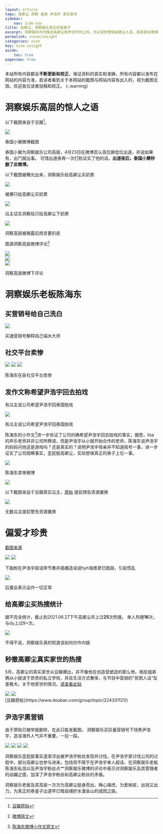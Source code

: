 ```yaml
---
layout: article
tags: 高卿尘 洞察 皇族 尹浩宇 真实家世
sidebar: 
    nav: side-nav
title: 高卿尘，洞察娱乐真正的皇泰子
excerpt: 洞察娱乐作为推出高卿尘和尹浩宇的公司，可以安排营销高卿尘人设，高层是在微博屡次卖惨，在被网友爆出其真实操作目的后，更是扬言要网暴扒皮网友。
permalink: /nine/insight
categories: nine
key: nine-insight
aside:
    toc: true
pageview: true
---
```


本站所有内容都会**不断更新和校正**，保证资料的真实和准确，所有内容都以发布在网站的内容为准，若读者看到关于本网站的截图与网站内容有出入的，视为截图无效。欢迎各位读者投稿和校正。
{:.warning}

# 洞察娱乐高层的惊人之语


以下截图来自于豆瓣[^1]。

[^1]: [豆瓣原帖](https://www.douban.com/group/topic/222490407/)


<div class="card">
  <div class="card__image">
    <img class="image" src="../assets/images/nine/dongcha/dongcha-weibo-01.png"/>
  </div>
  <div class="card__content">
    <p>泰国小舅微博截图</p>
  </div>
</div>

泰国小舅为洞察娱乐公司高层，4月23日在微博否认高位换低位出道，并说如果有，出门就出事。
可惜出道夜再一次打脸证实了他的话。**出道夜后，泰国小舅秒删了此微博。**

以下截图被曝光出来，洞察娱乐给高卿尘买奶票
<div class="card">
  <div class="card__image">
    <img class="image" src="../assets/images/nine/dongcha/dongcha-jz-01.png"/>
  </div>
  <div class="card__content">
    <p>被爆只给高卿尘买奶票</p>
  </div>
</div>

<div class="card">
  <div class="card__image">
    <img class="image" src="../assets/images/nine/dongcha/dongcha-jz-02.png"/>
  </div>
  <div class="card__content">
    <p>瓜主证实洞察给只给高卿尘下奶票</p>
  </div>
</div>

<div class="card">
  <div class="card__image">
    <img class="image" src="../assets/images/nine/dongcha/dongcha-jz-03.png"/>
  </div>
  <div class="card__content">
    <p>洞察高层被揭露后扬言要扒皮</p>
  </div>
</div>


图源洞察高层微博评论[^2]  

[^2]: [微博原文](https://www.douban.com/group/topic/222567807/)  

<div class="card">
  <div class="card__image">
    <img class="image" src="../assets/images/nine/dongcha/dongcha-xiaojiu-01.png"/>
  </div>  <div class="card__image">
    <img class="image" src="../assets/images/nine/dongcha/dongcha-xiaojiu-02.png"/>
  </div>
    <div class="card__image">
    <img class="image" src="../assets/images/nine/dongcha/dongcha-xiaojiu-03.png"/>
  </div>
  <div class="card__content">
    <p>洞察高层微博下评论</p>
  </div>
</div>

# 洞察娱乐老板陈海东

## 买营销号给自己洗白

<div class="card">
  <div class="card__image">
    <img class="image" src="../assets/images/nine/dongcha/dongcha-haidong-01.png"/>
  </div>
  <div class="card__content">
    <p>买通营销号解释自己端水大师</p>
  </div>
</div>

## 社交平台卖惨

<div class="card">
  <div class="card__image">
    <img class="image" src="../assets/images/nine/dongcha/dongcha-haidong-02.png"/>
    <img class="image" src="../assets/images/nine/dongcha/dongcha-haidong-03.png"/>
    <img class="image" src="../assets/images/nine/dongcha/dongcha-haidong-04.png"/>
  </div>
  <div class="card__content">
    <p>陈海东在各社交平台卖惨</p>
  </div>
</div>

## 发作文称希望尹浩宇回去拍戏

有瓜主说公司希望尹浩宇回泰国拍戏

<div class="card">
  <div class="card__image">
    <img src="../assets/images/nine/dongcha/patrick-shooting-rumour.png"/>
  </div>
  <div class="card__content">
    <p>有瓜主说公司希望尹浩宇回泰国拍戏</p>
  </div>
</div>

  

陈海东的小作文[^3]进一步佐证了公司的确希望尹浩宇回去拍戏的事实，据悉，lisa的声乐老师并非公司所聘请，而是尹浩宇从小就开始合作的老师，陈海东说尹浩宇的妈妈问他这是游戏吗？还是真实的？说明尹浩宇母亲并不知道摇号一事，进一步证实了公司隐瞒事实，歪屁股高卿尘，实际想保真正的泰子上位一事。

[^3]: [陈海东微博小作文原文](https://m.weibo.cn/2439710695/4628536209708437)

<div class="card">
  <div class="card__image">
    <img src="../assets/images/nine/dongcha/haidong-01.png"/>
  </div>
  <div class="card__content">
    <p>陈海东卖惨微博</p>
  </div>
</div>

<div class="card">
  <div class="card__image">
    <img src="../assets/images/nine/dongcha/haidong-02.png"/>
  </div>
</div>

以下截图来自于豆瓣真实瓜主，[原帖](https://www.douban.com/group/topic/220876074/) 
提前预告资源置换

<div class="card">
  <div class="card__image">
    <img src="../assets/images/nine/dongcha/haidong-03.png"/>
  </div>
    <div class="card__content">
    <p>无数瓜主提前警告资源置换</p>
  </div>
</div>

# 偏爱才珍贵

[截图来源](https://www.douban.com/group/topic/222754670/)

<div class="card">
  <div class="card__image">
    <img src="../assets/images/nine/dongcha/zhifen-01.png"/>
    <img src="../assets/images/nine/dongcha/patrick-hyh-02.png"/>
  </div>
    <div class="card__content">
    <p>下脂粉在尹浩宇超话带节奏并插播造谣说hyh海景房已跑路，引起慌乱</p>
  </div>
</div>

<div class="card">
  <div class="card__image">
    <img src="../assets/images/nine/dongcha/patrick-hyh-01.png"/>
  </div>
    <div class="card__content">
    <p>后援会表示运作一切正常</p>
  </div>
</div>


## 给高卿尘买热搜统计

据不完全统计，截止到2021.06.27下午高卿尘共上过**25**次热搜。
单人热搜**16**次，与dy上过9+次。


<div class="card">
  <div class="card__image">
    <img src="../assets/images/nine/dongcha/weibo-trending-01.png"/>
  </div>
    <div class="card__content">
    <p>不得不说，洞察娱乐真的知道该如何炒作内娱</p>
  </div>
</div>

   
 
## 秒撤高卿尘真实家世的热搜

5月，高卿尘的真实家世从豆瓣爆出，并不像他在创造营塑造的那么惨。相反姐弟俩从小就读于昂贵的私立学校，并且生活方式奢侈，与节目中营销的"贫困人设“反差极大。关于他家世的情况，[请查看此贴](https://into1-police.github.io/nine/family-circumstances)


<div class="card">
  <div class="card__image">
    <img src="../assets/images/nine/dongcha/weibo-withdraw-trending.png"/>
    <img src="../assets/images/nine/dongcha/weibo-withdraw-trending-02.png"/>
  </div>
</div>
[豆瓣原帖](https://www.douban.com/group/topic/224331121/)

## 尹浩宇黑营销

由于原贴已被举报删除，在此只能发截图。
洞察娱乐买巨量营销号下场黑尹浩宇，造谣海外人气并不重要，一拉一踩。

<div class="card">
  <div class="card__image">
    <img src="../assets/images/nine/dongcha/badmouth-patrick-01.png"/>
    <img src="../assets/images/nine/dongcha/badmouth-patrick-02.png"/>
    <img src="../assets/images/nine/dongcha/badmouth-patrick-03.png"/>
    <img src="../assets/images/nine/dongcha/badmouth-patrick-04.png"/>
  </div>
</div>

洞察娱乐歪屁股事实逐渐浮出被尹浩宇粉丝发现并讨伐。在尹浩宇家讨伐公司的过程中，部分高卿尘也参与进来。包括但不限于在尹浩宇单人超话、在洞察娱乐老板陈海东私信以及尹浩宇粉丝点⺾洞察娱乐微博的评论中表示对洞察娱乐及其管理者的谄媚之感，加深了尹浩宇粉丝和高卿尘粉丝的矛盾。

洞察娱乐老板及其高层一次次为高卿尘挺身而出，殚心竭虑，为爱掉皮，出钱又出力，为真正的泰皇子出道早已暗自铺好水漫金山的成团之路。

